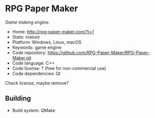 # RPG Paper Maker

_Game making engine._

- Home: http://rpg-paper-maker.com/?i=1
- State: mature
- Platform: Windows, Linux, macOS
- Keywords: game engine
- Code repository: https://github.com/RPG-Paper-Maker/RPG-Paper-Maker.git
- Code language: C++
- Code license: ? (free for non-commercial use)
- Code dependencies: Qt

Check license, maybe remove?

## Building

- Build system: QMake
